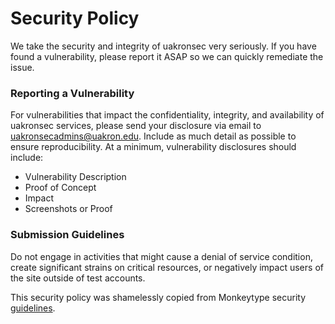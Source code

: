 # Security Policy

We take the security and integrity of uakronsec very seriously. If you have found a vulnerability, please report it ASAP so we can quickly remediate the issue.

### Reporting a Vulnerability

For vulnerabilities that impact the confidentiality, integrity, and availability of uakronsec services, please send your disclosure via email to uakronsecadmins@uakron.edu. Include as much detail as possible to ensure reproducibility. At a minimum, vulnerability disclosures should include:

- Vulnerability Description
- Proof of Concept
- Impact
- Screenshots or Proof

### Submission Guidelines

Do not engage in activities that might cause a denial of service condition, create significant strains on critical resources, or negatively impact users of the site outside of test accounts.

This security policy was shamelessly copied from Monkeytype security [guidelines](https://raw.githubusercontent.com/Miodec/monkeytype/master/SECURITY.md).
